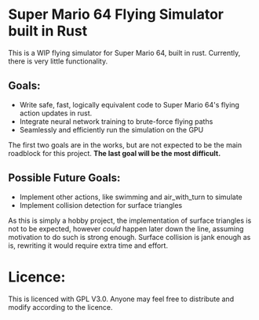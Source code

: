   # Super Mario 64 Flying Simulator built in Rust
This is a WIP flying simulator for Super Mario 64, built in rust. Currently, there is very little functionality.


## Goals:
- Write safe, fast, logically equivalent code to Super Mario 64's flying action updates in rust.
- Integrate neural network training to brute-force flying paths
- Seamlessly and efficiently run the simulation on the GPU

The first two goals are in the works, but are not expected to be the main roadblock for this project. **The last goal will be the most difficult.**

## Possible Future Goals:

- Implement other actions, like swimming and air_with_turn to simulate
- Implement collision detection for surface triangles

As this is simply a hobby project, the implementation of surface triangles is not to be expected, however _could_ happen later down the line, assuming motivation to do such is strong enough. Surface collision is jank enough as is, rewriting it would require extra time and effort.

# Licence: 
This is licenced with GPL V3.0. Anyone may feel free to distribute and modify according to the licence. 
